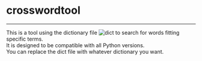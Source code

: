 # crosswordtool

---

This is a tool using the dictionary file ![dict](dict) to search for words fitting specific terms.  
It is designed to be compatible with all Python versions.  
You can replace the dict file with whatever dictionary you want.
